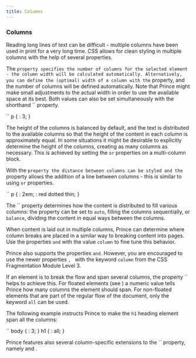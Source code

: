 ```yaml
---
title: Columns
---
```


### Columns

Reading long lines of text can be difficult - multiple columns have been used in print for a very long time. CSS allows for clean styling in multiple columns with the help of several properties.

The `` property specifies the number of columns for the selected element - the column width will be calculated automatically. Alternatively, you can define the (optimal) width of a column with the `` property, and the number of columns will be defined automatically. Note that Prince might make small adjustments to the actual width in order to use the available space at its best. Both values can also be set simultaneously with the shorthand `` property.

``
    p {
        : 3;
    }

The height of the columns is balanced by default, and the text is distributed to the available columns so that the height of the content in each column is approximately equal. In some situations it might be desirable to explicitly determine the height of the columns, creating as many columns as necessary. This is achieved by setting the `` or `` properties on a multi-column block.

With the `` property the distance between columns can be styled and the `` property allows the addition of a line between columns - this is similar to using `` or `` properties.

``
    p {
        : 2em;
        : red dotted thin;
    }

The `` property determines how the content is distributed to fill various columns: the property can be set to `auto`, filling the columns sequentially, or `balance`, dividing the content in equal ways between the columns.

When content is laid out in multiple columns, Prince can determine where column breaks are placed in a similar way to breaking content into pages. Use the properties `` and `` with the value `column` to fine tune this behavior.

Prince also supports the properties `` and ``. However, you are encouraged to use the newer properties ``, `` with the keyword `column` from the CSS Fragmentation Module Level 3.

If an element is to break the flow and span several columns, the property `` helps to achieve this. For floated elements (see ) a numeric value tells Prince how many columns the element should span. For non-floated elements that are part of the regular flow of the document, only the keyword `all` can be used.

The following example instructs Prince to make the `h1` heading element span all the columns:

``
    body {
        : 3;
    }
    h1 {
        : all;
    }

Prince features also several column-specific extensions to the `` property, namely and .
